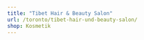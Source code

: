 ```yaml
---
title: "Tibet Hair & Beauty Salon"
url: /toronto/tibet-hair-und-beauty-salon/
shop: Kosmetik
---
```

